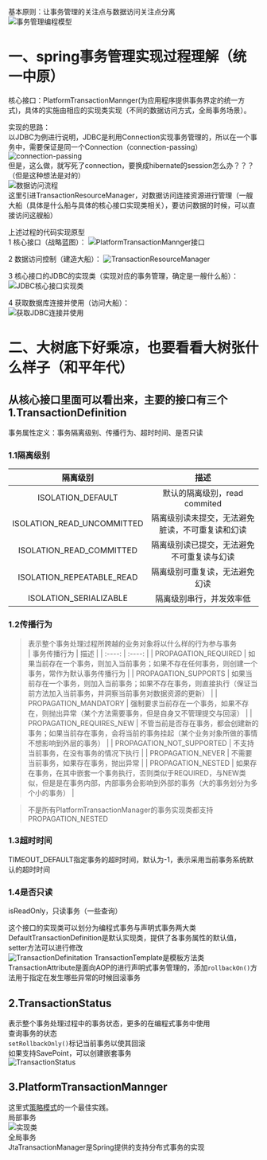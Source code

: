 基本原则：让事务管理的关注点与数据访问关注点分离  
![事务管理编程模型](../../../../image/spring/spring事务管理编程模型.png)    

一、spring事务管理实现过程理解（统一中原）  
=  
核心接口：PlatformTransactionMannger(为应用程序提供事务界定的统一方式)，具体的实施由相应的实现类实现（不同的数据访问方式，全局事务场景）。  

实现的思路：  
以JDBC为例进行说明，JDBC是利用Connection实现事务管理的，所以在一个事务中，需要保证是同一个Connection（connection-passing）  
![connection-passing](../../../../image/spring/connection-passing.png)    
但是，这么做，就写死了connection，要换成hibernate的session怎么办？？？（但是这种想法是对的）  
![数据访问流程](../../../../image/spring/数据访问流程.png)  
这里引进TransactionResourceManager，对数据访问连接资源进行管理（一艘大船（具体是什么船与具体的核心接口实现类相关），要访问数据的时候，可以直接访问这艘船）

上述过程的代码实现原型  
1 核心接口（战略蓝图）：
![PlatformTransactionMannger接口](../../../../image/spring/PlatformTransactionMannger接口.png)  

2 数据访问控制（建造大船）：
![TransactionResourceManager](../../../../image/spring/TransactionResourceManager.png)  

3 核心接口的JDBC的实现类（实现对应的事务管理，确定是一艘什么船）：  
![JDBC核心接口实现类](../../../../image/spring/JDBC核心接口实现类.png)  

4 获取数据库连接并使用（访问大船）：  
![获取JDBC连接并使用](../../../../image/spring/获取JDBC连接并使用.png)  

二、大树底下好乘凉，也要看看大树张什么样子（和平年代）  
=  
从核心接口里面可以看出来，主要的接口有三个  
1.TransactionDefinition  
-  
事务属性定义：事务隔离级别、传播行为、超时时间、是否只读  
### 1.1隔离级别  
|  隔离级别 | 描述 |
| :----: | :----: |
|  ISOLATION_DEFAULT | 默认的隔离级别，read commited |
|  ISOLATION_READ_UNCOMMITTED | 隔离级别读未提交，无法避免脏读，不可重复读和幻读 |
|  ISOLATION_READ_COMMITTED | 隔离级别读已提交，无法避免不可重复读与幻读 |
|  ISOLATION_REPEATABLE_READ | 隔离级别可重复读，无法避免幻读 |
|  ISOLATION_SERIALIZABLE | 隔离级别串行，并发效率低 |

### 1.2传播行为  
>表示整个事务处理过程所跨越的业务对象将以什么样的行为参与事务  
|  事务传播行为 | 描述 |
| :----: | :----: |
|  PROPAGATION_REQUIRED | 如果当前存在一个事务，则加入当前事务；如果不存在任何事务，则创建一个事务，常作为默认事务传播行为 |
|  PROPAGATION_SUPPORTS | 如果当前存在一个事务，则加入当前事务；如果不存在事务，则直接执行（保证当前方法加入当前事务，并洞察当前事务对数据资源的更新） |
|  PROPAGATION_MANDATORY | 强制要求当前存在一个事务，如果不存在，则抛出异常（某个方法需要事务，但是自身又不管理提交与回滚） |
|  PROPAGATION_REQUIRES_NEW | 不管当前是否存在事务，都会创建新的事务；如果当前存在事务，会将当前的事务挂起（某个业务对象所做的事情不想影响到外层的事务） |
|  PROPAGATION_NOT_SUPPORTED | 不支持当前事务，在没有事务的情况下执行 |
|  PROPAGATION_NEVER | 不需要当前事务，如果存在事务，抛出异常 |
|  PROPAGATION_NESTED | 如果存在事务，在其中嵌套一个事务执行，否则类似于REQUIRED，与NEW类似，但是是在事务内部，内部事务会影响到外部的事务（大的事务划分为多个小的事务） |

>不是所有PlatformTransactionManager的事务实现类都支持PROPAGATION_NESTED

### 1.3超时时间  
TIMEOUT_DEFAULT指定事务的超时时间，默认为-1，表示采用当前事务系统默认的超时时间

### 1.4是否只读  
isReadOnly，只读事务（一些查询）

这个接口的实现类可以划分为编程式事务与声明式事务两大类  
DefaultTransactionDefinition是默认实现类，提供了各事务属性的默认值，setter方法可以进行修改  
![TransactionDefinitation](../../../../image/spring/TransactionDefinitation.png)
TransactionTemplate是模板方法类  
TransactionAttribute是面向AOP的进行声明式事务管理的，添加`rollbackOn()`方法用于指定在发生哪些异常的时候回滚事务  


2.TransactionStatus  
-  
表示整个事务处理过程中的事务状态，更多的在编程式事务中使用  
查询事务的状态  
`setRollbackOnly()`标记当前事务以使其回滚  
如果支持SavePoint，可以创建嵌套事务  
![TransactionStatus](../../../../image/spring/TransactionStatus.png)


3.PlatformTransactionMannger  
-  
这里式[策略模式](../../../../设计模式/设计模式headfirst.md)的一个最佳实践。  
局部事务  
![实现类](../../../../image/spring/PlatformTransactionMannger实现类.png)  
全局事务  
JtaTransactionManager是Spring提供的支持分布式事务的实现  